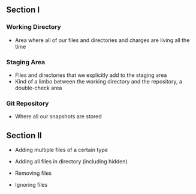 ## Section I

### Working Directory
- Area where all of our files and directories and charges are living all the time

### Staging Area
- Files and directories that we explicitly add to the staging area
- Kind of a limbo between the working directory and the repository, a double-check area

### Git Repository
- Where all our snapshots are stored


## Section II

- Adding multiple files of a certain type

- Adding all files in directory (including hidden)

- Removing files

- Ignoring files

